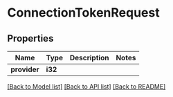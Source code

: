 # ConnectionTokenRequest

## Properties

Name | Type | Description | Notes
------------ | ------------- | ------------- | -------------
**provider** | **i32** |  | 

[[Back to Model list]](../README.md#documentation-for-models) [[Back to API list]](../README.md#documentation-for-api-endpoints) [[Back to README]](../README.md)


